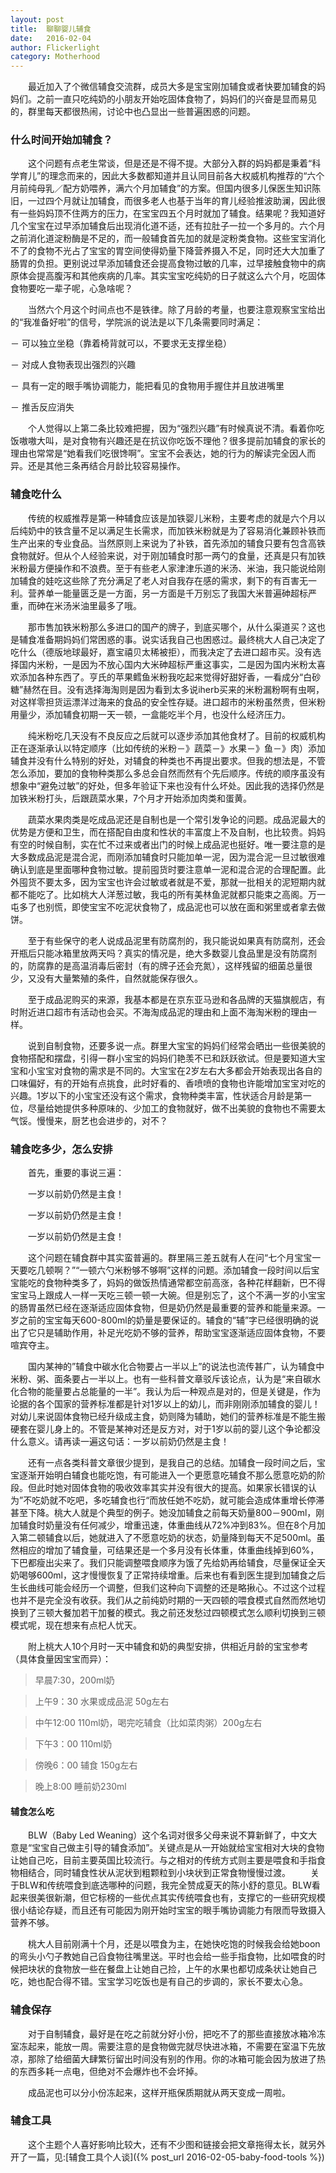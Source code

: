 ```yaml
---
layout: post
title:  聊聊婴儿辅食
date:   2016-02-04
author: Flickerlight
category: Motherhood
---
```

&emsp;&emsp;最近加入了个微信辅食交流群，成员大多是宝宝刚加辅食或者快要加辅食的妈妈们。之前一直只吃纯奶的小朋友开始吃固体食物了，妈妈们的兴奋是显而易见的，群里每天都很热闹，讨论中也凸显出一些普遍困惑的问题。

### 什么时间开始加辅食？
&emsp;&emsp;这个问题有点老生常谈，但是还是不得不提。大部分入群的妈妈都是秉着“科学育儿”的理念而来的，因此大多数都知道并且认同目前各大权威机构推荐的“六个月前纯母乳／配方奶喂养，满六个月加辅食”的方案。但国内很多儿保医生知识陈旧，一过四个月就让加辅食，而很多老人也基于当年的育儿经验推波助澜，因此很有一些妈妈顶不住两方的压力，在宝宝四五个月时就加了辅食。结果呢？我知道好几个宝宝在过早添加辅食后出现消化道不适，还有拉肚子一拉一个多月的。六个月之前消化道淀粉酶是不足的，而一般辅食首先加的就是淀粉类食物。这些宝宝消化不了的食物不光占了宝宝的胃空间使得奶量下降营养摄入不足，同时还大大加重了肠胃的负担。更别说过早添加辅食还会提高食物过敏的几率，过早接触食物中的病原体会提高腹泻和其他疾病的几率。其实宝宝吃纯奶的日子就这么六个月，吃固体食物要吃一辈子呢，心急啥呢？

&emsp;&emsp;当然六个月这个时间点也不是铁律。除了月龄的考量，也要注意观察宝宝给出的“我准备好啦”的信号，学院派的说法是以下几条需要同时满足：

－ 可以独立坐稳（靠着椅背就可以，不要求无支撑坐稳）

－ 对成人食物表现出强烈的兴趣

－ 具有一定的眼手嘴协调能力，能把看见的食物用手握住并且放进嘴里

－ 推舌反应消失

&emsp;&emsp;个人觉得以上第二条比较难把握，因为“强烈兴趣”有时候真说不清。看着你吃饭嗷嗷大叫，是对食物有兴趣还是在抗议你吃饭不理他？很多提前加辅食的家长的理由也常常是“她看我们吃很馋啊”。宝宝不会表达，她的行为的解读完全因人而异。还是其他三条再结合月龄比较容易操作。

### 辅食吃什么

&emsp;&emsp;传统的权威推荐是第一种辅食应该是加铁婴儿米粉，主要考虑的就是六个月以后纯奶中的铁含量不足以满足生长需求，而加铁米粉就是为了容易消化兼顾补铁而生产出来的专业食品。当然原则上来说为了补铁，首先添加的辅食只要有包含高铁食物就好。但从个人经验来说，对于刚加辅食时那一两勺的食量，还真是只有加铁米粉最方便操作和不浪费。至于有些老人家津津乐道的米汤、米油，我只能说给刚加辅食的娃吃这些除了充分满足了老人对自我存在感的需求，剩下的有百害无一利。营养单一能量匮乏是一方面，另一方面是千万别忘了我国大米普遍砷超标严重，而砷在米汤米油里最多了哦。

&emsp;&emsp;那市售加铁米粉那么多进口的国产的牌子，到底买哪个，从什么渠道买？这也是辅食准备期妈妈们常困惑的事。说实话我自己也困惑过。最终桃大人自己决定了吃什么（德版地球最好，嘉宝禧贝太稀被拒），而我决定了去进口超市买。没有选择国内米粉，一是因为不放心国内大米砷超标严重这事实，二是因为国内米粉太喜欢添加各种东西了。亨氏的苹果鳕鱼米粉我吃起来觉得好甜好香，一看成分“白砂糖”赫然在目。没有选择海淘则是因为看到太多说iherb买来的米粉漏粉啊有虫啊，对这样零担货运漂洋过海来的食品的安全性存疑。进口超市的米粉虽然贵，但米粉用量少，添加辅食初期一天一顿，一盒能吃半个月，也没什么经济压力。

&emsp;&emsp;纯米粉吃几天没有不良反应之后就可以逐步添加其他食材了。目前的权威机构正在逐渐承认以特定顺序（比如传统的米粉－》蔬菜－》水果－》鱼－》肉）添加辅食并没有什么特别的好处，对辅食的种类也不再提出要求。但我的想法是，不管怎么添加，要加的食物种类那么多总会自然而然有个先后顺序。传统的顺序虽没有想象中“避免过敏”的好处，但多年验证下来也没有什么坏处。因此我的选择仍然是加铁米粉打头，后跟蔬菜水果，7个月才开始添加肉类和蛋黄。

&emsp;&emsp;蔬菜水果肉类是吃成品泥还是自制也是一个常引发争论的问题。成品泥最大的优势是方便和卫生，而在搭配自由度和性状的丰富度上不及自制，也比较贵。妈妈有空的时候自制，实在忙不过来或者出门的时候上成品泥也挺好。唯一要注意的是大多数成品泥是混合泥，而刚添加辅食时只能加单一泥，因为混合泥一旦过敏很难确认到底是里面哪种食物过敏。提前囤货时要注意单一泥和混合泥的合理配置。此外囤货不要太多，因为宝宝也许会过敏或者就是不爱，那就一批相关的泥短期内就都不能吃了。比如桃大人洋葱过敏，我屯的所有美林鱼泥就都只能束之高阁。万一屯多了也别慌，即使宝宝不吃泥状食物了，成品泥也可以放在面和粥里或者拿去做饼。

&emsp;&emsp;至于有些保守的老人说成品泥里有防腐剂的，我只能说如果真有防腐剂，还会开瓶后只能冰箱里放两天吗？真实的情况是，绝大多数婴儿食品里是没有防腐剂的，防腐靠的是高温消毒后密封（有的牌子还会充氮），这样残留的细菌总量很少，又没有大量繁殖的条件，自然就能保存很久。

&emsp;&emsp;至于成品泥购买的来源，我基本都是在京东亚马逊和各品牌的天猫旗舰店，有时附近进口超市有活动也会买。不海淘成品泥的理由和上面不海淘米粉的理由一样。

&emsp;&emsp;说到自制食物，还要多说一点。群里大宝宝的妈妈们经常会晒出一些很美貌的食物搭配和摆盘，引得一群小宝宝的妈妈们艳羡不已和跃跃欲试。但是要知道大宝宝和小宝宝对食物的需求是不同的。大宝宝在2岁左右大多都会开始表现出各自的口味偏好，有的开始有点挑食，此时好看的、香喷喷的食物也许能增加宝宝对吃的兴趣。1岁以下的小宝宝还没有这个需求，食物种类丰富，性状适合月龄是第一位，尽量给她提供多种原味的、少加工的食物就好，做不出美貌的食物也不需要太气馁。慢慢来，厨艺也会进步的，对不？


### 辅食吃多少，怎么安排

&emsp;&emsp;首先，重要的事说三遍：

&emsp;&emsp;一岁以前奶仍然是主食！

&emsp;&emsp;一岁以前奶仍然是主食！

&emsp;&emsp;一岁以前奶仍然是主食！

&emsp;&emsp;这个问题在辅食群中其实蛮普遍的。群里隔三差五就有人在问“七个月宝宝一天要吃几顿啊？”“一顿六勺米粉够不够啊”这样的问题。添加辅食一段时间以后宝宝能吃的食物种类多了，妈妈的做饭热情通常都空前高涨，各种花样翻新，巴不得宝宝马上跟成人一样一天吃三顿一顿一大碗。但是别忘了，这个不满一岁的小宝宝的肠胃虽然已经在逐渐适应固体食物，但是奶仍然是最重要的营养和能量来源。一岁之前的宝宝每天600-800ml的奶量是要保证的。辅食的“辅”字已经很明确的说出了它只是辅助作用，补足光吃奶不够的营养，帮助宝宝逐渐适应固体食物，不要喧宾夺主。

&emsp;&emsp;国内某神的”辅食中碳水化合物要占一半以上”的说法也流传甚广，认为辅食中米粉、粥、面条要占一半以上。也有一些科普文章驳斥该论点，认为是“来自碳水化合物的能量要占总能量的一半”。我认为后一种观点是对的，但是关键是，作为论据的各个国家的营养标准都是针对1岁以上的幼儿，而非刚刚添加辅食的婴儿！对幼儿来说固体食物已经升级成主食，奶则降为辅助，她们的营养标准是不能生搬硬套在婴儿身上的。不管是某神对还是反方对，对于1岁以前的婴儿这个争论都没什么意义。请再读一遍这句话：一岁以前奶仍然是主食！

&emsp;&emsp;还有一点各类科普文章很少提到，是我自己的总结。加辅食一段时间之后，宝宝逐渐开始明白辅食也能吃饱，有可能进入一个更愿意吃辅食不那么愿意吃奶的阶段。但此时她对固体食物的吸收效率其实并没有很大的提高。如果家长错误的认为”不吃奶就不吃吧，多吃辅食也行“而放任她不吃奶，就可能会造成体重增长停滞甚至下降。桃大人就是个典型的例子。她没加辅食之前每天奶量800－900ml，刚加辅食时奶量没有任何减少，增重迅速，体重曲线从72%冲到83%。但在8个月加入第二顿辅食以后，她就进入了不愿意吃奶的状态，奶量降到每天不足500ml。虽然相应的增加了辅食量，可结果还是一个多月没有长体重，体重曲线掉到60%，下巴都瘦出尖来了。我们只能调整喂食顺序为饿了先给奶再给辅食，尽量保证全天奶喝够600ml，这才慢慢恢复了正常持续增重。后来也有看到医生提到加辅食之后生长曲线可能会经历一个调整，但我们这种向下调整的还是略揪心。不过这个过程也并不是完全没有收获。我们从之前纯奶时期的一天四顿的喂食模式自然而然地切换到了三顿大餐加若干加餐的模式。我之前还发愁过四顿模式怎么顺利切换到三顿模式呢，现在想来有点杞人忧天。

&emsp;&emsp;附上桃大人10个月时一天中辅食和奶的典型安排，供相近月龄的宝宝参考（具体食量因宝宝而异）：

>早晨7:30，200ml奶

>上午9：30 水果或成品泥 50g左右

>中午12:00 110ml奶，喝完吃辅食（比如菜肉粥）200g左右

>下午3：00 110ml奶

>傍晚6：00 辅食 150g左右

>晚上8:00 睡前奶230ml

#### 辅食怎么吃

&emsp;&emsp;BLW（Baby Led Weaning）这个名词对很多父母来说不算新鲜了，中文大意是“宝宝自己做主引导的辅食添加”。关键点是从一开始就给宝宝相对大块的食物让她自己吃，目前主要英国比较流行。与之相对的传统方式则主要是喂食和手指食物相结合，同时辅食性状从泥状到粗颗粒到小块状到正常食物慢慢过渡。
&emsp;&emsp;关于BLW和传统喂食到底选哪种的问题，我完全赞成夏天的陈小舒的意见。BLW看起来很美很新潮，但它标榜的一些优点其实传统喂食也有，支撑它的一些研究规模很小结论存疑，而且还有可能因为刚开始时宝宝的眼手嘴协调能力有限而导致摄入营养不够。

&emsp;&emsp;桃大人目前刚满十个月，还是以喂食为主，在她快吃饱的时候我会给她boon的弯头小勺子教她自己舀食物往嘴里送。平时也会给一些手指食物，比如喂食的时候把块状的食物放一些在餐盘上让她自己捡，上午的水果也都切成条状让她自己吃，她也配合得不错。宝宝学习吃饭也是有自己的步调的，家长不要太心急。


### 辅食保存

&emsp;&emsp;对于自制辅食，最好是在吃之前就分好小份，把吃不了的那些直接放冰箱冷冻室冻起来，能放一周。需要注意的是食物做完就尽快进冰箱，不需要在室温下先放凉，那除了给细菌大肆繁衍留出时间没有别的作用。你的冰箱可能会因为放进了热的东西多耗一点电，但绝对不会爆炸也不会坏掉。

&emsp;&emsp;成品泥也可以分小份冻起来，这样开瓶保质期就从两天变成一周啦。

### 辅食工具

&emsp;&emsp;这个主题个人喜好影响比较大，还有不少图和链接会把文章拖得太长，就另外开了一篇，见:[辅食工具个人谈]({% post_url 2016-02-05-baby-food-tools %})
